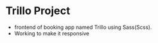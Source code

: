 # Trillo Project

- frontend of booking app named Trillo using Sass(Scss).
- Working to make it responsive
